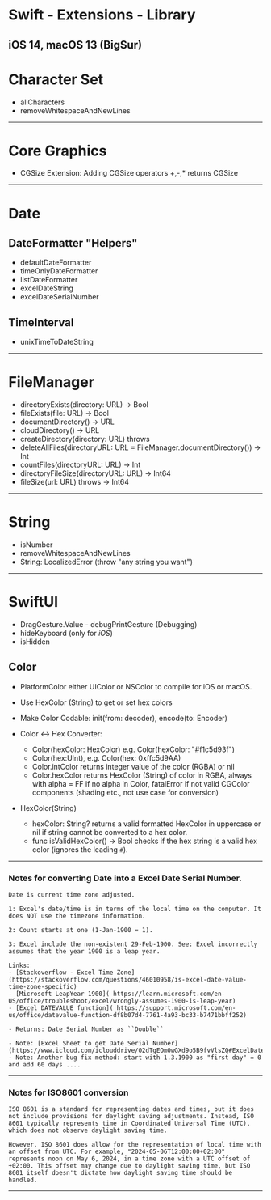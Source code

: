 # Swift - Extensions - Library
## iOS 14, macOS 13 (BigSur)

# Character Set
- allCharacters
- removeWhitespaceAndNewLines

---------------------------------------------------
# Core Graphics
- CGSize Extension:
    Adding CGSize operators +,-,* returns CGSize

---------------------------------------------------
# Date    

## DateFormatter "Helpers"
- defaultDateFormatter
- timeOnlyDateFormatter
- listDateFormatter
- excelDateString
- excelDateSerialNumber

## TimeInterval
- unixTimeToDateString

---------------------------------------------------
# FileManager
- directoryExists(directory: URL) ->  Bool
- fileExists(file: URL) -> Bool
- documentDirectory() -> URL
- cloudDirectory() -> URL
- createDirectory(directory: URL) throws
- deleteAllFiles(directoryURL: URL = FileManager.documentDirectory()) -> Int
- countFiles(directoryURL: URL) -> Int
- directoryFileSize(directoryURL: URL) -> Int64 
- fileSize(url: URL) throws -> Int64 

---------------------------------------------------
# String
- isNumber
- removeWhitespaceAndNewLines 
- String: LocalizedError (throw "any string you want")

---------------------------------------------------
# SwiftUI
- DragGesture.Value - debugPrintGesture (Debugging)
- hideKeyboard (only for *iOS*)
- isHidden

## Color
- PlatformColor either UIColor or NSColor to compile for iOS or macOS. 
- Use HexColor (String) to get or set hex colors
- Make Color Codable:  init(from: decoder), encode(to: Encoder) 

- Color <-> Hex Converter:
    - Color(hexColor: HexColor) e.g. Color(hexColor: "#f1c5d93f")
    - Color(hex:UInt), e.g. Color(hex: 0xffc5d9AA)
    - Color.intColor returns integer value of the color (RGBA) or nil
    - Color.hexColor returns HexColor (String) of color in RGBA, always with alpha = FF if no alpha in Color, fatalError if not valid CGColor components (shading etc., not use case for conversion)

- HexColor(String)
    - hexColor: String? returns a valid formatted HexColor in uppercase or nil if string cannot be converted to a hex color.
    - func isValidHexColor() -> Bool checks if the hex string is a valid hex color (ignores the leading `#`).
---------------------------------------------------
### Notes for converting Date into a Excel Date Serial Number.

    Date is current time zone adjusted.

    1: Excel's date/time is in terms of the local time on the computer. It does NOT use the timezone information.

    2: Count starts at one (1-Jan-1900 = 1).

    3: Excel include the non-existent 29-Feb-1900. See: Excel incorrectly assumes that the year 1900 is a leap year.

    Links:
    - [Stackoverflow - Excel Time Zone](https://stackoverflow.com/questions/46010958/is-excel-date-value-time-zone-specific)
    - [Microsoft LeapYear 1900]( https://learn.microsoft.com/en-US/office/troubleshoot/excel/wrongly-assumes-1900-is-leap-year)
    - [Excel DATEVALUE function]( https://support.microsoft.com/en-us/office/datevalue-function-df8b07d4-7761-4a93-bc33-b7471bbff252)

    - Returns: Date Serial Number as ``Double``

    - Note: [Excel Sheet to get Date Serial Number](https://www.icloud.com/iclouddrive/02dTgEOm0wGXd9o5B9fvVlsZQ#ExcelDateValue).
    - Note: Another bug fix method: start with 1.3.1900 as "first day" = 0  and add 60 days ....

-----
### Notes for ISO8601 conversion

    ISO 8601 is a standard for representing dates and times, but it does not include provisions for daylight saving adjustments. Instead, ISO 8601 typically represents time in Coordinated Universal Time (UTC), which does not observe daylight saving time.

    However, ISO 8601 does allow for the representation of local time with an offset from UTC. For example, "2024-05-06T12:00:00+02:00" represents noon on May 6, 2024, in a time zone with a UTC offset of +02:00. This offset may change due to daylight saving time, but ISO 8601 itself doesn't dictate how daylight saving time should be handled.
-----------
